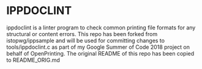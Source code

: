 # IPPDOCLINT

ippdoclint is a linter program to check common printing file formats for any structural or content errors. This repo has been forked from istopwg/ippsample and will be used for committing changes to tools/ippdoclint.c as part of my Google Summer of Code 2018 project on behalf of OpenPrinting. The original README of this repo has been copied to README_ORIG.md
